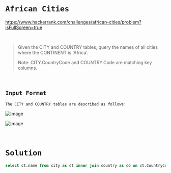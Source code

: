 # `African Cities`

https://www.hackerrank.com/challenges/african-cities/problem?isFullScreen=true

<br>

>Given the CITY and COUNTRY tables, query the names of all cities where the CONTINENT is 'Africa'.
>
>Note: CITY.CountryCode and COUNTRY.Code are matching key columns.

<br>

## `Input Format`

    The CITY and COUNTRY tables are described as follows:

![image](https://github.com/imvickykumar999/hackerrank-codechef-leetcode/assets/50515418/b22993f8-7bc8-41ca-acd6-cef7976e5b8e)

![image](https://github.com/imvickykumar999/hackerrank-codechef-leetcode/assets/50515418/4a447e4a-789e-4f82-a2d7-852ecc4db695)

<br>

# `Solution`

```sql
select ct.name from city as ct inner join country as co on ct.CountryCode = co.Code where co.continent = 'Africa';
```
